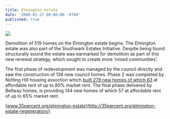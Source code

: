 ```yaml
---
title: Elmington estate
date: '2008-01-27 00:00:00 -0700'
published: true
---
```


![](http://www.towerblock.eca.ed.ac.uk/sites/default/files/L36-37.jpg)

Demolition of 519 homes on the Elmington estate begins. The Elmington estate was also part of the Southwark Estates Initiative. Despite being found structurally sound the estate was earmarked for demolition as part of this new renewal strategy, which sought to create more ‘mixed communities’.

The first phase of redevelopment was managed by the council directly and saw the construction of 136 new council homes. Phase 2 was completed by Notting Hill housing assoction which [built 279 new homes of which 63](http://planbuild.southwark.gov.uk/documents/?GetDocument=%7b%7b%7b!XXOecz%2bOmRk2JFLLeX0iRw%3d%3d!%7d%7d%7d) at affordable rent of up to 80% market rent. The final phase delivered by Bellway homes, is providing 144 new homes of which 57 at affordable rent of up to 65% market rent.

[www.35percent.org/elmington-estate](http://35percent.org/elmington-estate-regeneration/) 
